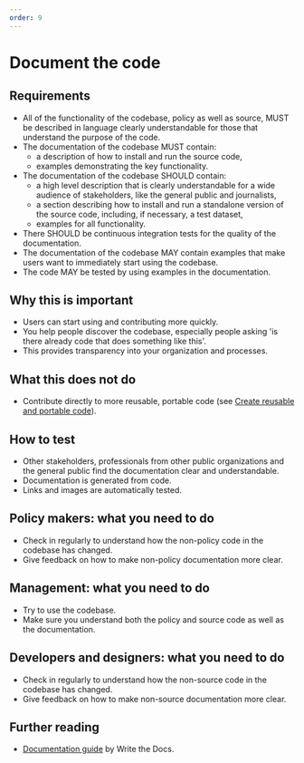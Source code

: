 ```yaml
---
order: 9
---
```

# Document the code

## Requirements

* All of the functionality of the codebase, policy as well as source, MUST be described in language clearly understandable for those that understand the purpose of the code.
* The documentation of the codebase MUST contain:
  * a description of how to install and run the source code,
  * examples demonstrating the key functionality.
* The documentation of the codebase SHOULD contain:
  * a high level description that is clearly understandable for a wide audience of stakeholders, like the general public and journalists,
  * a section describing how to install and run a standalone version of the source code, including, if necessary, a test dataset,
  * examples for all functionality.
* There SHOULD be continuous integration tests for the quality of the documentation.
* The documentation of the codebase MAY contain examples that make users want to immediately start using the codebase.
* The code MAY be tested by using examples in the documentation.

## Why this is important

* Users can start using and contributing more quickly.
* You help people discover the codebase, especially people asking 'is there already code that does something like this'.
* This provides transparency into your organization and processes.

## What this does not do

* Contribute directly to more reusable, portable code (see [Create reusable and portable code](./reusable-and-portable-codebases.md)).

## How to test

* Other stakeholders, professionals from other public organizations and the general public find the documentation clear and understandable.
* Documentation is generated from code.
* Links and images are automatically tested.

## Policy makers: what you need to do

* Check in regularly to understand how the non-policy code in the codebase has changed.
* Give feedback on how to make non-policy documentation more clear.

## Management: what you need to do

* Try to use the codebase.
* Make sure you understand both the policy and source code as well as the documentation.

## Developers and designers: what you need to do

* Check in regularly to understand how the non-source code in the codebase has changed.
* Give feedback on how to make non-source documentation more clear.

## Further reading

* [Documentation guide](https://www.writethedocs.org/guide/) by Write the Docs.
